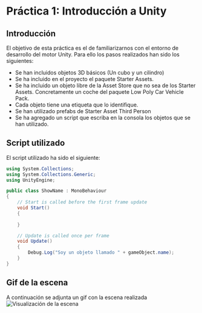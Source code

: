 # Práctica 1: Introducción a Unity

## Introducción

El objetivo de esta práctica es el de familiarizarnos con el entorno de desarrollo del motor Unity. Para ello los pasos realizados han sido los siguientes:

* Se han incluidos objetos 3D básicos (Un cubo y un cilindro)
* Se ha incluido en el proyecto el paquete Starter Assets.
* Se ha incluido un objeto libre de la Asset Store que no sea de los Starter Assets. Concretamente un coche del paquete Low Poly Car Vehicle Pack.
* Cada objeto tiene una etiqueta que lo identifique.
* Se han utilizado prefabs de Starter Asset Third Person
* Se ha agregado un script que escriba en la consola los objetos que se han utilizado.

## Script utilizado
El script utilizado ha sido el siguiente:

```csharp
using System.Collections;
using System.Collections.Generic;
using UnityEngine;

public class ShowName : MonoBehaviour
{
    // Start is called before the first frame update
    void Start()
    {
        
    }

    // Update is called once per frame
    void Update()
    {
        Debug.Log("Soy un objeto llamado " + gameObject.name);  
    }
}
```

## Gif de la escena
A continuación se adjunta un gif con la escena realizada
![Visualización de la escena](/Gif%20de%20la%20animación.gif)